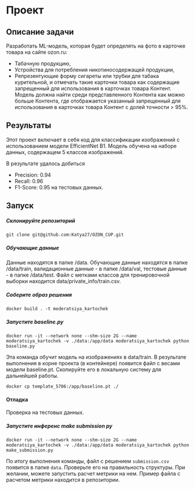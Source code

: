 # Проект

##  Описание задачи

Разработать ML-модель, которая будет определять на фото в карточке товара на сайте ozon.ru:
- Табачную продукцию,
- Устройства для потребления никотиносодержащей продукции,
- Репрезентующие форму сигареты или трубки для табака курительной, и отмечать такие карточки товара как содержащие запрещенный для использования в карточках товара Контент.
Модель должна найти среди представленного Контента как можно больше Контента, где отображается указанный запрещенный для использования в карточках товара Контент с долей точности > 95%.

##  Результаты

Этот проект включает в себя код для классификации изображений с использованием модели EfficientNet B1. Модель обучена на наборе данных, содержащем 5 классов изображений.

В результате удалось добиться 
- Precision: 0.94
- Recall: 0.96
- F1-Score: 0.95
на тестовых данных.

##  Запуск

##### Склонируйте репозиторий
```
git clone git@github.com:Katya27/OZON_CUP.git
```

##### Обучающие данные
Данные находятся в папке /data.
Обучающие данные находятся в папке /data/train, валидационные данные - в папке /data/val, тестовые данные - в папке /data/test.
Файл с метками классов для тренировочной выборки находится data/private_info/train.csv.

##### Соберите образ решения
```shell
docker build . -t moderatsiya_kartochek
```

##### Запустите baseline.py
```shell
docker run -it --network none --shm-size 2G --name moderatsiya_kartochek -v ./data:/app/data moderatsiya_kartochek python baseline.py
```
Эта команда обучит модель на изображениях в data/train. В результате выполнения в корне проекта (в контейнере) появится файл с весами модели baseline.pt. Скопируйте его в локальную систему для дальнейшей работы.
```shell
docker cp template_5706:/app/baseline.pt ./
```

#### Отладка

Проверка на тестовых данных.
##### Запустите инференс make submission py
```shell
docker run -it --network none --shm-size 2G --name moderatsiya_kartochek -v ./data:/app/data moderatsiya_kartochek python make_submission.py
```
По итогу выполнения команды, файл с решением `submission.csv` появится в папке `data`. Проверьте его на правильность структуры. При желании, можете запустить расчет метрики на нем. Пример файла с расчетом метрики находится в репозитории.
